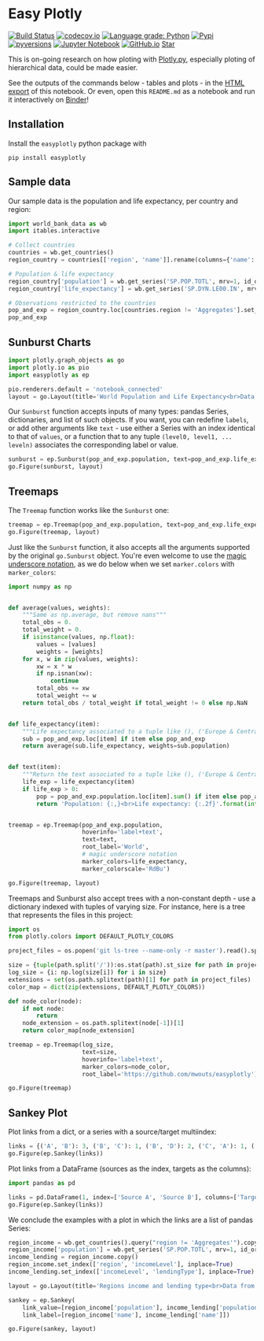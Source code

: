 # Easy Plotly

[![Build Status](https://travis-ci.com/mwouts/easyplotly.svg?branch=master)](https://travis-ci.com/mwouts/easyplotly)
[![codecov.io](https://codecov.io/github/mwouts/easyplotly/coverage.svg?branch=master)](https://codecov.io/github/mwouts/easyplotly?branch=master)
[![Language grade: Python](https://img.shields.io/lgtm/grade/python/g/mwouts/easyplotly.svg?logo=lgtm&logoWidth=18)](https://lgtm.com/projects/g/mwouts/easyplotly/context:python)
[![Pypi](https://img.shields.io/pypi/v/easyplotly.svg)](https://pypi.python.org/pypi/easyplotly)
[![pyversions](https://img.shields.io/pypi/pyversions/easyplotly.svg)](https://pypi.python.org/pypi/easyplotly)
[![Jupyter Notebook](https://img.shields.io/badge/Binder-Notebook-blue.svg)](
    https://mybinder.org/v2/gh/mwouts/easyplotly/master?filepath=README.md)
[![GitHub.io](https://img.shields.io/badge/GitHub-HTML-blue.svg)](https://mwouts.github.io/easyplotly)
<a class="github-button" href="https://github.com/mwouts/easyplotly" data-icon="octicon-star" data-show-count="true" aria-label="Star mwouts/easyplotly on GitHub">Star</a>

This is on-going research on how ploting with [Plotly.py](https://github.com/plotly/plotly.py), 
especially ploting of hierarchical data, could be made easier.

See the outputs of the commands below - tables and plots - 
in the [HTML export](https://mwouts.github.io/easyplotly/) of this notebook.
Or even, open this `README.md` as a notebook and run it interactively on 
[Binder](https://mybinder.org/v2/gh/mwouts/easyplotly/master?filepath=README.md)!

## Installation

Install the `easyplotly` python package with

```
pip install easyplotly
```

## Sample data

Our sample data is the population and life expectancy, per country and region:

```python
import world_bank_data as wb
import itables.interactive

# Collect countries
countries = wb.get_countries()
region_country = countries[['region', 'name']].rename(columns={'name': 'country'})

# Population & life expectancy
region_country['population'] = wb.get_series('SP.POP.TOTL', mrv=1, id_or_value='id', simplify_index=True)
region_country['life_expectancy'] = wb.get_series('SP.DYN.LE00.IN', mrv=1, id_or_value='id', simplify_index=True)

# Observations restricted to the countries
pop_and_exp = region_country.loc[countries.region != 'Aggregates'].set_index(['region', 'country']).sort_index()
pop_and_exp
```

## Sunburst Charts

```python
import plotly.graph_objects as go
import plotly.io as pio
import easyplotly as ep

pio.renderers.default = 'notebook_connected'
layout = go.Layout(title='World Population and Life Expectancy<br>Data from the World Bank', height=800)
```

Our `Sunburst` function accepts inputs of many types: pandas Series, dictionaries, and list of such objects.
If you want, you can redefine `labels`, or add other arguments like `text` - use either a Series with an index
identical to that of `values`, or a function that to any tuple `(level0, level1, ... leveln)`
associates the corresponding label or value.

```python
sunburst = ep.Sunburst(pop_and_exp.population, text=pop_and_exp.life_expectancy)
go.Figure(sunburst, layout)
```

## Treemaps

The `Treemap` function works like the `Sunburst` one:

```python
treemap = ep.Treemap(pop_and_exp.population, text=pop_and_exp.life_expectancy)
go.Figure(treemap, layout)
```

Just like the `Sunburst` function, it also accepts all the arguments supported by the original
`go.Sunburst` object. You're even welcome to use the
[magic underscore notation](https://plot.ly/python/creating-and-updating-figures/#magic-underscore-notation),
as we do below when we set `marker.colors` with `marker_colors`:

```python
import numpy as np


def average(values, weights):
    """Same as np.average, but remove nans"""
    total_obs = 0.
    total_weight = 0.
    if isinstance(values, np.float):
        values = [values]
        weights = [weights]
    for x, w in zip(values, weights):
        xw = x * w
        if np.isnan(xw):
            continue
        total_obs += xw
        total_weight += w
    return total_obs / total_weight if total_weight != 0 else np.NaN


def life_expectancy(item):
    """Life expectancy associated to a tuple like (), ('Europe & Central Asia') or ('East Asia & Pacific', 'China')"""
    sub = pop_and_exp.loc[item] if item else pop_and_exp
    return average(sub.life_expectancy, weights=sub.population)


def text(item):
    """Return the text associated to a tuple like (), ('Europe & Central Asia') or ('East Asia & Pacific', 'China')"""
    life_exp = life_expectancy(item)
    if life_exp > 0:
        pop = pop_and_exp.population.loc[item].sum() if item else pop_and_exp.population.sum()  
        return 'Population: {:,}<br>Life expectancy: {:.2f}'.format(int(pop), life_exp)


treemap = ep.Treemap(pop_and_exp.population,
                     hoverinfo='label+text',
                     text=text,
                     root_label='World',
                     # magic underscore notation
                     marker_colors=life_expectancy,
                     marker_colorscale='RdBu')

go.Figure(treemap, layout)
```

Treemaps and Sunburst also accept trees with a non-constant depth - use a dictionary indexed with tuples of varying size. For instance, here is a tree that represents the files in this project:

```python
import os
from plotly.colors import DEFAULT_PLOTLY_COLORS

project_files = os.popen('git ls-tree --name-only -r master').read().split()

size = {tuple(path.split('/')):os.stat(path).st_size for path in project_files}
log_size = {i: np.log(size[i]) for i in size}
extensions = set(os.path.splitext(path)[1] for path in project_files)
color_map = dict(zip(extensions, DEFAULT_PLOTLY_COLORS))

def node_color(node):
    if not node:
        return
    node_extension = os.path.splitext(node[-1])[1]
    return color_map[node_extension]
```

```python
treemap = ep.Treemap(log_size,
                     text=size,
                     hoverinfo='label+text',
                     marker_colors=node_color,
                     root_label='https://github.com/mwouts/easyplotly')

go.Figure(treemap)
```

## Sankey Plot

Plot links from a dict, or a series with a source/target multiindex:

```python
links = {('A', 'B'): 3, ('B', 'C'): 1, ('B', 'D'): 2, ('C', 'A'): 1, ('D', 'A'): 1, ('A', 'D'): 1}
go.Figure(ep.Sankey(links))
```

Plot links from a DataFrame (sources as the index, targets as the columns):

```python
import pandas as pd
```

```python
links = pd.DataFrame(1, index=['Source A', 'Source B'], columns=['Target'])
go.Figure(ep.Sankey(links))
```

We conclude the examples with a plot in which the links are a list of pandas Series:

```python
region_income = wb.get_countries().query("region != 'Aggregates'").copy()
region_income['population'] = wb.get_series('SP.POP.TOTL', mrv=1, id_or_value='id', simplify_index=True)
income_lending = region_income.copy()
region_income.set_index(['region', 'incomeLevel'], inplace=True)
income_lending.set_index(['incomeLevel', 'lendingType'], inplace=True)

layout = go.Layout(title='Regions income and lending type<br>Data from the World Bank')

sankey = ep.Sankey(
    link_value=[region_income['population'], income_lending['population']],
    link_label=[region_income['name'], income_lending['name']])

go.Figure(sankey, layout)
```

<script async defer src="https://buttons.github.io/buttons.js"></script>
